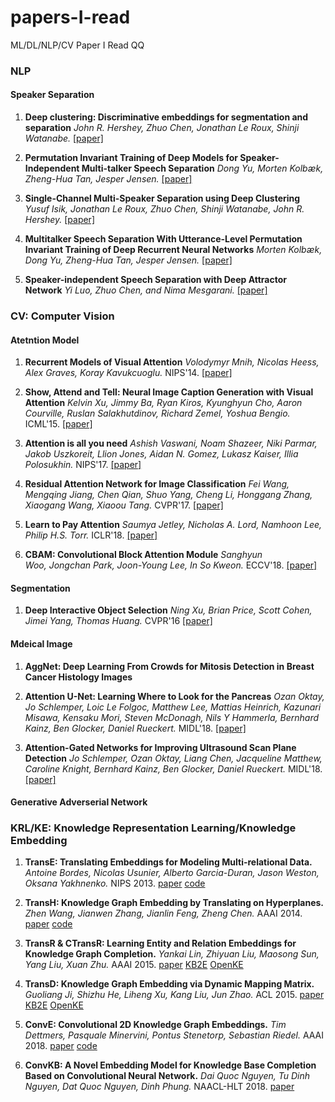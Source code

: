 # papers-I-read
ML/DL/NLP/CV Paper I Read QQ

### NLP

#### Speaker Separation

1. **Deep clustering: Discriminative embeddings for segmentation and separation**
*John R. Hershey, Zhuo Chen, Jonathan Le Roux, Shinji Watanabe.* [[paper]](https://arxiv.org/pdf/1508.04306.pdf)

1. **Permutation Invariant Training of Deep Models for Speaker-Independent Multi-talker Speech Separation**
*Dong Yu, Morten Kolbæk, Zheng-Hua Tan, Jesper Jensen.* [[paper]](https://arxiv.org/pdf/1607.00325.pdf)

1. **Single-Channel Multi-Speaker Separation using Deep Clustering**
*Yusuf Isik, Jonathan Le Roux, Zhuo Chen, Shinji Watanabe, John R. Hershey.* [[paper]](https://arxiv.org/pdf/1607.02173.pdf)

1. **Multitalker Speech Separation With Utterance-Level Permutation Invariant Training of Deep Recurrent Neural Networks**
*Morten Kolbæk, Dong Yu, Zheng-Hua Tan, Jesper Jensen.* [[paper]](https://ieeexplore.ieee.org/stamp/stamp.jsp?tp=&arnumber=7979557)

1. **Speaker-independent Speech Separation with Deep Attractor Network**
*Yi Luo, Zhuo Chen, and Nima Mesgarani.* [[paper]](https://arxiv.org/pdf/1707.03634.pdf)

### CV: Computer Vision

#### Atetntion Model 
1. **Recurrent Models of Visual Attention**
*Volodymyr Mnih, Nicolas Heess, Alex Graves, Koray Kavukcuoglu.* NIPS'14. [[paper]](https://papers.nips.cc/paper/5542-recurrent-models-of-visual-attention.pdf)

1. **Show, Attend and Tell: Neural Image Caption Generation with Visual Attention**
*Kelvin Xu, Jimmy Ba, Ryan Kiros, Kyunghyun Cho, Aaron Courville, Ruslan Salakhutdinov, Richard Zemel, Yoshua Bengio.* ICML'15. [[paper]](https://arxiv.org/pdf/1502.03044.pdf)

1. **Attention is all you need**
*Ashish Vaswani, Noam Shazeer, Niki Parmar, Jakob Uszkoreit, Llion Jones, Aidan N. Gomez, Lukasz Kaiser, Illia Polosukhin.*  NIPS'17. [[paper]](https://arxiv.org/pdf/1706.03762.pdf)

1. **Residual Attention Network for Image Classification**
*Fei Wang, Mengqing Jiang, Chen Qian, Shuo Yang, Cheng Li, Honggang Zhang, Xiaogang Wang, Xiaoou Tang.* CVPR'17. [[paper]](https://arxiv.org/pdf/1704.06904.pdf)

1. **Learn to Pay Attention**
*Saumya Jetley, Nicholas A. Lord, Namhoon Lee, Philip H.S. Torr.* ICLR'18. [[paper]](https://arxiv.org/pdf/1804.02391.pdf)

1. **CBAM: Convolutional Block Attention Module**
*Sanghyun Woo, Jongchan Park, Joon-Young Lee, In So Kweon.* ECCV'18. [[paper]](https://arxiv.org/pdf/1807.06521.pdf)

#### Segmentation

1. **Deep Interactive Object Selection** 
*Ning Xu, Brian Price, Scott Cohen, Jimei Yang, Thomas Huang.* CVPR'16 [[paper]](https://arxiv.org/pdf/1603.04042.pdf)

#### Mdeical Image
1. **AggNet: Deep Learning From Crowds for Mitosis Detection in Breast Cancer Histology Images**

1. **Attention U-Net: Learning Where to Look for the Pancreas**
*Ozan Oktay, Jo Schlemper, Loic Le Folgoc, Matthew Lee, Mattias Heinrich, Kazunari Misawa, Kensaku Mori, Steven McDonagh, Nils Y Hammerla, Bernhard Kainz, Ben Glocker, Daniel Rueckert.* MIDL'18. [[paper]](https://arxiv.org/pdf/1804.03999.pdf)

1. **Attention-Gated Networks for Improving Ultrasound Scan Plane Detection**
*Jo Schlemper, Ozan Oktay, Liang Chen, Jacqueline Matthew, Caroline Knight, Bernhard Kainz, Ben Glocker, Daniel Rueckert.* MIDL'18. [[paper]](https://arxiv.org/pdf/1804.05338.pdf)


#### Generative Adverserial Network

### KRL/KE: Knowledge Representation Learning/Knowledge Embedding
1. **TransE: Translating Embeddings for Modeling Multi-relational Data.**
*Antoine Bordes, Nicolas Usunier, Alberto Garcia-Duran, Jason Weston, Oksana Yakhnenko.*  NIPS 2013. [paper](http://papers.nips.cc/paper/5071-translating-embeddings-for-modeling-multi-relational-data.pdf) [code](https://github.com/thunlp/OpenKE)

1. **TransH: Knowledge Graph Embedding by Translating on Hyperplanes.**
*Zhen Wang, Jianwen Zhang, Jianlin Feng, Zheng Chen.* AAAI 2014. [paper](http://www.aaai.org/ocs/index.php/AAAI/AAAI14/paper/viewFile/8531/8546) [code](https://github.com/thunlp/OpenkE)

1. **TransR & CTransR: Learning Entity and Relation Embeddings for Knowledge Graph Completion.**
*Yankai Lin, Zhiyuan Liu, Maosong Sun, Yang Liu, Xuan Zhu.* AAAI 2015. [paper](http://www.aaai.org/ocs/index.php/AAAI/AAAI15/paper/download/9571/9523/) [KB2E](https://github.com/thunlp/KB2E) [OpenKE](https://github.com/thunlp/OpenKE)

1. **TransD: Knowledge Graph Embedding via Dynamic Mapping Matrix.**
*Guoliang Ji, Shizhu He, Liheng Xu, Kang Liu, Jun Zhao.* ACL 2015. [paper](http://anthology.aclweb.org/P/P15/P15-1067.pdf) [KB2E](https://github.com/thunlp/KB2E) [OpenKE](https://github.com/thunlp/OpenKE)

1. **ConvE: Convolutional 2D Knowledge Graph Embeddings.**
*Tim Dettmers, Pasquale Minervini, Pontus Stenetorp, Sebastian Riedel.* AAAI 2018. [paper](https://aaai.org/ocs/index.php/AAAI/AAAI18/paper/viewPDFInterstitial/17366/15884) [code](https://github.com/TimDettmers/ConvE)

1. **ConvKB: A Novel Embedding Model for Knowledge Base Completion Based on Convolutional Neural Network.**
*Dai Quoc Nguyen, Tu Dinh Nguyen, Dat Quoc Nguyen, Dinh Phung.* NAACL-HLT 2018. [paper](http://aclweb.org/anthology/N18-2053)

